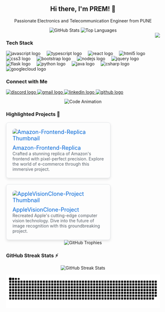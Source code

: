<!-- Header -->
<h2 align="center">Hi there, I'm PREM! 👋</h2>
<p align="center">Passionate Electronics and Telecommunication Engineer from PUNE</p>

<!-- Stats Section -->
<div align="center">
  <img src="https://github-readme-stats.vercel.app/api?username=Prem-Mule&show_icons=true&include_all_commits=true&count_private=true&theme=dracula" height="150" alt="GitHub Stats" />
  <img src="https://github-readme-stats.vercel.app/api/top-langs?username=Prem-Mule&layout=compact&card_width=320&theme=dracula" height="150" alt="Top Languages" />
</div>

<img align="right" height="150" src="https://i.imgur.com/jF619Xx.png"  />

<!-- Tech Stack -->
<h3 align="left">Tech Stack</h3>
<div align="left">
  <img src="https://cdn.jsdelivr.net/gh/devicons/devicon/icons/javascript/javascript-original.svg" height="30" alt="javascript logo"  />
  <img width="12" />
  <img src="https://cdn.jsdelivr.net/gh/devicons/devicon/icons/typescript/typescript-original.svg" height="30" alt="typescript logo"  />
  <img width="12" />
  <img src="https://cdn.jsdelivr.net/gh/devicons/devicon/icons/react/react-original.svg" height="30" alt="react logo"  />
  <img width="12" />
  <img src="https://cdn.jsdelivr.net/gh/devicons/devicon/icons/html5/html5-original.svg" height="30" alt="html5 logo"  />
  <img width="12" />
  <img src="https://cdn.jsdelivr.net/gh/devicons/devicon/icons/css3/css3-original.svg" height="30" alt="css3 logo"  />
  <img width="12" />
  <img src="https://cdn.jsdelivr.net/gh/devicons/devicon/icons/bootstrap/bootstrap-original.svg" height="30" alt="bootstrap logo"  />
  <img width="12" />
  <img src="https://cdn.jsdelivr.net/gh/devicons/devicon/icons/nodejs/nodejs-original.svg" height="30" alt="nodejs logo"  />
  <img width="12" />
  <img src="https://cdn.jsdelivr.net/gh/devicons/devicon/icons/jquery/jquery-original.svg" height="30" alt="jquery logo"  />
  <img width="12" />
  <img src="https://cdn.jsdelivr.net/gh/devicons/devicon/icons/flask/flask-original.svg" height="30" alt="flask logo"  />
  <img width="12" />
  <img src="https://cdn.jsdelivr.net/gh/devicons/devicon/icons/python/python-original.svg" height="30" alt="python logo"  />
  <img width="12" />
  <img src="https://cdn.jsdelivr.net/gh/devicons/devicon/icons/java/java-original.svg" height="30" alt="java logo"  />
  <img width="12" />
  <img src="https://cdn.jsdelivr.net/gh/devicons/devicon/icons/csharp/csharp-original.svg" height="30" alt="csharp logo"  />
  <img width="12" />
  <img src="https://cdn.jsdelivr.net/gh/devicons/devicon/icons/googlecloud/googlecloud-original.svg" height="30" alt="googlecloud logo"  />
</div>

<!-- Social Media Badges -->
<h3 align="left">Connect with Me</h3>
<div align="left">
  <a href="https://discord.com/invite/Sy5CPVdq">
    <img src="https://img.shields.io/static/v1?message=Discord&logo=discord&label=&color=7289DA&logoColor=white&labelColor=&style=for-the-badge" height="35" alt="discord logo" />
  </a>

  <a href="mailto:muleprem777@gmail.com">
    <img src="https://img.shields.io/static/v1?message=Gmail&logo=gmail&label=&color=D14836&logoColor=white&labelColor=&style=for-the-badge" height="35" alt="gmail logo" />
  </a>

  <a href="https://www.linkedin.com/in/prem-mule/">
    <img src="https://img.shields.io/static/v1?message=LinkedIn&logo=linkedin&label=&color=0077B5&logoColor=white&labelColor=&style=for-the-badge" height="35" alt="linkedin logo" />
  </a>

  <a href="https://github.com/Prem-Mule">
    <img src="https://img.shields.io/static/v1?message=GitHub&logo=github&label=&color=181717&logoColor=white&labelColor=&style=for-the-badge" height="35" alt="github logo" />
  </a>
</div>

<!-- Animated Icons -->
<div align="center">
 
</div>

<!-- Code Animation -->
<p align="center">
  <img src="https://media.giphy.com/media/ZVik7pBtu9dNS/giphy.gif" alt="Code Animation" width="500" />
</p>


<!-- Projects Section -->
<style>
  /* Project Card Styling */
  .project-card {
    width: 300px;
    padding: 20px;
    border: 1px solid #e1e4e8;
    border-radius: 8px;
    box-shadow: 0 4px 8px rgba(0, 0, 0, 0.1);
    transition: transform 0.3s ease-in-out;
  }

  .project-card:hover {
    transform: scale(1.05);
  }

  /* Thumbnail Styling */
  .project-thumbnail {
    width: 100%;
    height: 150px;
    object-fit: cover;
    border-radius: 8px;
    margin-bottom: 10px;
  }

  /* Project Title Styling */
  .project-title {
    margin-bottom: 10px;
    font-size: 18px;
    color: #0366d6;
    text-decoration: none;
    transition: color 0.3s ease-in-out;
  }

  .project-title:hover {
    color: #032f62;
  }

  /* Project Description Styling */
  .project-description {
    font-size: 14px;
    color: #586069;
    margin: 0;
  }
</style>

<!-- Highlighted Projects Section -->
<h3 align="left">Highlighted Projects 🚀</h3>

<div align="left" style="display: flex; flex-wrap: wrap; gap: 20px;">

  <!-- Project 1 -->
  <div class="project-card">
    <a href="https://prem-mule.github.io/Amazon-Frontend-Replica/" class="project-title">
      <img src="https://i.imgur.com/S4CTd8h.png" alt="Amazon-Frontend-Replica Thumbnail" class="project-thumbnail">
    </a>
    <a href="https://prem-mule.github.io/Amazon-Frontend-Replica/" class="project-title">Amazon-Frontend-Replica</a>
    <p class="project-description">Crafted a stunning replica of Amazon's frontend with pixel-perfect precision. Explore the world of e-commerce through this immersive project.</p>
  </div>

  <!-- Project 2 -->
  <div class="project-card">
    <a href="https://prem-mule.github.io/AppleVisionClone-Project/" class="project-title">
      <img src="https://i.imgur.com/sOs3IPt.jpg" alt="AppleVisionClone-Project Thumbnail" class="project-thumbnail">
    </a>
    <a href="https://prem-mule.github.io/AppleVisionClone-Project/" class="project-title">AppleVisionClone-Project</a>
    <p class="project-description">Recreated Apple's cutting-edge computer vision technology. Dive into the future of image recognition with this groundbreaking project.</p>
  </div>

  <!-- Add more projects following the same structure -->

</div>





<!-- GitHub Trophies -->
<div align="center">
  <img src="https://github-profile-trophy.vercel.app/?username=Prem-Mule&theme=dracula" alt="GitHub Trophies" />
</div>

<!-- GitHub Streak Stats -->
<h3 align="left">GitHub Streak Stats ⚡</h3>
<p align="center">
  <img src="https://github-readme-streak-stats.herokuapp.com/?user=Prem-Mule&theme=dracula" alt="GitHub Streak Stats" />
</p>


<!-- Snake Animation -->
<img src="https://raw.githubusercontent.com/Platane/snk/output/github-contribution-grid-snake.svg" alt="Snake animation" />

<!-- Clear Float -->
<br clear="both">
